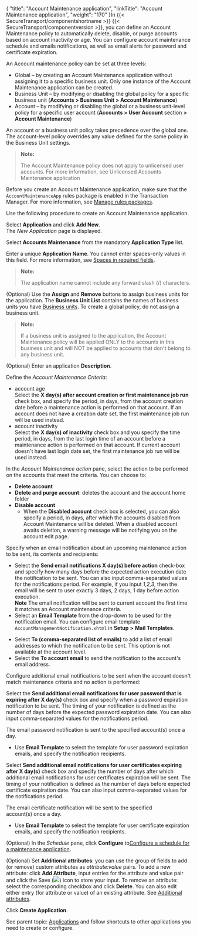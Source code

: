 {
    "title": "Account Maintenance application",
    "linkTitle": "Account Maintenance application",
    "weight": "170"
}In {{< SecureTransport/componentshortname  >}} {{< SecureTransport/componentversion  >}}, you can define an Account Maintenance policy to automatically delete, disable, or purge accounts based on account inactivity or age. You can configure account maintenance schedule and emails notifications, as well as email alerts for password and certificate expiration.

An Account maintenance policy can be set at three levels:

-   Global – by creating an Account Maintenance application without assigning it to a specific business unit. Only one instance of the Account Maintenance application can be created.
-   Business Unit – by modifying or disabling the global policy for a specific business unit (**Accounts > Business Unit > Account Maintenance**)
-   Account – by modifying or disabling the global or a business unit-level policy for a specific user account (**Accounts > User Account** section **&gt; Account Maintenance**)

An account or a business unit policy takes precedence over the global one. The account-level policy overrides any value defined for the same policy in the Business Unit settings.

> **Note:**
>
> The Account Maintenance policy does not apply to unlicensed user accounts. For more information, see Unlicensed Accounts Maintenance application

Before you create an Account Maintenance application, make sure that the `AccountMaintenanceApp` rules package is enabled in the Transaction Manager. For more information, see <a href="../transaction_manager/t_st_rulesPackages.htm#EnableRulesPackage#Enable" class="MCXref xref">Manage rules packages</a>.

Use the following procedure to create an Account Maintenance application.

Select **Application** and click **Add New**.  
The *New Application* page is displayed.

Select **Accounts Maintenance** from the mandatory **Application Type** list.

Enter a unique **Application Name**. You cannot enter spaces-only values in this field. For more information, see <a href="../../accounts/useraccounts/t_st_create_user_account#Spaces" class="MCXref xref">Spaces in required fields</a>.  

> **Note:**
>
> The application name cannot include any forward slash (/) characters.

(Optional) Use the **Assign** and **Remove** buttons to assign business units for the application. The **Business Unit List** contains the names of business units you have <a href="../../c_st_advancedaccountadministration/c_st_businessunits#Advanced_Accounts_2036285406_1127756" class="MCXref xref">Business units</a>. To create a global policy, do not assign a business unit.  

> **Note:**
>
> If a business unit is assigned to the application, the Account Maintenance policy will be applied ONLY to the accounts in this business unit and will NOT be applied to accounts that don't belong to any business unit.

(Optional) Enter an application **Description**.

Define the *Account Maintenance Criteria*:  

-   account age   
    Select the **X day(s) after account creation or first maintenance job run** check box, and specify the period, in days, from the account creation date before a maintenance action is performed on that account. If an account does not have a creation date set, the first maintenance job run will be used instead.  
-   account inactivity  
    Select the **X day(s) of inactivity** check box and you specify the time period, in days, from the last login time of an account before a maintenance action is performed on that account. If current account doesn't have last login date set, the first maintenance job run will be used instead.

In the *Account Maintenance action* pane, select the action to be performed on the accounts that meet the criteria. You can choose to:  

-   **Delete account**  
-   **Delete and purge account**: deletes the account and the account home folder
-   **Disable account**
    -   When the **Disabled account** check box is selected, you can also specify a period, in days, after which the accounts disabled from Account Maintenance will be deleted. When a disabled account awaits deletion, a warning message will be notifying you on the account edit page.

Specify when an email notification about an upcoming maintenance action to be sent, its contents and recipients:  

-   Select the **Send email notifications X day(s) before action** check-box and specify how many days before the expected action execution date the notification to be sent. You can also input comma-separated values for the notifications period. For example, if you input *1,2,3*, then the email will be sent to user exactly 3 days, 2 days, 1 day before action execution.  
    **Note** The email notification will be sent to current account the first time it matches an Account maintenance criteria.
-   Select an **Email Template** from the drop-down to be used for the notification email. You can configure email template `AccountManagementNotification.xhtml` in **Setup** **&gt;** **Mail Templates**.

<!-- -->

-   Select **To (comma-separated list of emails)** to add a list of email addresses to which the notification to be sent. This option is not available at the account level.
-   Select the **To account email** to send the notification to the account's email address.

Configure additional email notifications to be sent when the account doesn't match maintenance criteria and no action is performed:  
  

Select the **Send additional email notifications for user password that is expiring after X day(s)** check box and specify when a password expiration notification to be sent. The timing of your notification is defined as the number of days before the expected password expiration date. You can also input comma-separated values for the notifications period.

The email password notification is sent to the specified account(s) once a day.

-   Use **Email Templatе** to select the template for user password expiration emails, and specify the notification recipients.

Select **Send additional email notifications for user certificates expiring after X day(s)** check box and specify the number of days after which additional email notifications for user certificates expiration will be sent. The timing of your notification is defined as the number of days before expected certificate expiration date. You can also input comma-separated values for the notifications period.

The email certificate notification will be sent to the specified account(s) once a day.

-   Use **Email Templatе** to select the template for user certificate expiration emails, and specify the notification recipients.

(Optional) In the *Schedule* pane, click **Configure** to<a href="#ConfigureMaintSchedule" class="MCXref xref">Configure a schedule for a maintenance application</a>.

(Optional) Set **Additional attributes**: you can use the group of fields to add (or remove) custom attributes as *attribute:value* pairs. To add a new attribute: click **Add Attribute**, input entries for the attribute and value pair and click the Save (![](/Images/SecureTransport/SaveIcon.png)) icon to store your input. To remove an attribute: select the corresponding checkbox and click **Delete**. You can also edit either entry (for attribute or value) of an existing attribute. See <a href="../../c_st_setup/t_st_mailtemplates/c_st_mail_template_commands_variables#Addition" class="MCXref xref">Additional attributes</a>.

Click **Create Application**.

  
See parent topic: <a href="../" class="MCXref xref">Applications</a> and follow shortcuts to other applications you need to create or configure.
